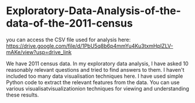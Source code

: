 # Exploratory-Data-Analysis-of-the-data-of-the-2011-census

you can access the CSV file used for analysis here:
        https://drive.google.com/file/d/1PbU5q8b6p4mmYu4Ku3txmHpIZLV-mAKe/view?usp=drive_link

We have 2011 census data. In my exploratory data analysis, I have asked 10 reasonably relevant questions and tried to find answers to them.
I haven't included too many data visualisation techniques here. I have used simple Python code to extract the relevant features from the data. You can use various visualisatvisualizationion techniques for viewing and understanding these results.
